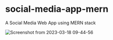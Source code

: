 # social-media-app-mern
A Social Media Web App using MERN stack

![Screenshot from 2023-03-18 09-44-56](https://user-images.githubusercontent.com/98440814/229259581-a80b02e5-40a0-4a05-aa00-1d1ec5f6aef5.png)
